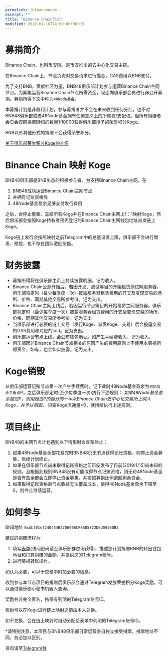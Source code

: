 ```yaml
---
permalink: /binancenode
excerpt: ""
title: "Binance Chain节点"
modified: 2019-01-16T14:09:00+08:00
---
```

# 募捐简介
Binance Chain，也叫币安链。是币安推出的去中心化交易主链。

在Binance Chain上，节点负责对交易请求进行撮合，GAS费用以BNB支付。

为了支持BNB，贡献社区力量，BNB48俱乐部计划参与运营Binance Chain主网节点。为筹集运营Binance Chain节点所需资金，现面向俱乐部会员进行非公开募捐。募捐所得下文中称为`48Node基金`。

本募捐计划是非盈利计划，参与募捐者并不会在未来收到任何分红，也不对BNB48俱乐部或者48Node基金拥有任何意义上的所属权/支配权。但所有捐赠者会员会按照捐赠BNB的数量1:10000获得俱乐部授予的荣誉积分Koge。

BNB以外其他形式的捐赠不会获得荣誉积分。

[关于俱乐部荣誉积分Koge的介绍](http://bnb48.club/koge48)

# Binance Chain 映射 Koge
BNB48俱乐部是BNB生态的积极参与者，为支持Binance Chain主网，在
1. BNB48成功运营Binance Chain主网节点
2. 并拥有记账资格后
3. 48Node基金盈余足够支付发行费用

之后，会停止募集、冻结所有Koge并在Binance Chain主网上1：1映射Koge，然后俱乐部会按照Koge持有者预先登记的Binance Chain主网钱包地址派发链上Koge。

Koge链上发行会按照映射之前Telegram中的总量设置上限，俱乐部不会进行增发、预挖，也不存在团队激励份额。

# 财务披露
- 募捐所得将在俱乐部主页上持续披露明细。记为收入。
- Binance Chain公测开始后，若因开发、测试等目的开始租赁测试网服务器，俱乐部将定时（最少每季度一次）披露服务器租赁费用的开支及变现交易的场所、价格、同期其他交易所参考价。记为支出。
- Binance Chain主网上线后，若因运行节点等目的开始租赁主网服务器，俱乐部将定时（最少每季度一次）披露服务器租赁费用的开支及变现交易的场所、价格、同期其他交易所参考价。记为支出。
- 当俱乐部进行必要的链上交易（发行Koge、派发Koge、交易）后会披露交易的GAS费用和对应的txid。记为支出。
- 俱乐部运营节点上线，会公布钱包地址。如产生手续费收入，记为收入。
- 俱乐部因非Binance Chain节点相关的原因产生的费用原则上不使用本募捐所得资金，如有，也会如实披露。记为支出。

# Koge销毁
从俱乐部运营记账节点第一次产生手续费时，记下此时48Node基金盈余为`初始盈余平衡点`P，之后俱乐部定时(至少每季度一次)执行下述规则：
*如果48Node基金盈余超过P，则用超过P的部分的一半从Binance Chain去中心化交易所上购入Koge，并予以销毁。*
只要Koge流通量>0，就持续执行上述规则。

# 项目终止
BNB48的主网节点计划遇到以下情形时会宣布终止：
1. 如果48Node基金全部花费完时BNB48仍无节点获得记账资格，则停止资金募集，后续计划终止。
1. 如果在俱乐部节点尚未取得记账资格之前币安发布了目前(2019/1/15)尚未知的规则，且根据此规则BNB48没有可能取得节点记账资格，则无论48Node基金是否有盈余都会立即停止资金募集，并按照募捐比例退回剩余资金。
1. 如果取得记账资格后节点收益无法覆盖成本，使得48Node基金盈余下降至0，则终止继续运营。

# 如何参与

BNB地址 `0xAbf01e7240454B37D6906CF6A85872D6d5936DB3`

建议的捐赠流程为:
1. 填写[表单](http://bnb48club.mikecrm.com/c3iNLGn)(访问密码请至俱乐部群咨询获得)，描述您计划捐赠BNB的转出钱包地址和打算捐赠的金额，并提供您的Telegram账号。
2. 进行募捐转账操作。

如认为必要，可以于交易中附加必要的信息。

收到参与本节点项目的捐赠后俱乐部会通过Telegram发放荣誉积分Koge奖励。可以通过俱乐部小秘书机器人查询。

奖励并非完全匿名，携带有列明的Telegram账号ID。

奖励可以在Koge进行链上映射之前由本人兑换。

如不兑换，会在链上映射时自动分配给表单中列明的Telegram账号ID。

\*请特别注意，本项目与BNB48俱乐部日常运营各自独立接受捐赠，捐赠地址不同，务必加以区别。

咨询请至[Telegram群](https://t.me/bnb48club_cn)

